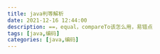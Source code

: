 ```yaml
---
title: java判等解析
date: 2021-12-16 12:44:00
description: ==，equal，compareTo该怎么用，易错点
tags: [java,编码]
categories: [java,编码]
---
```



